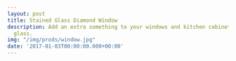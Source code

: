 ```yaml
---
layout: post
title: Stained Glass Diamond Window
description: Add an extra something to your windows and kitchen cabinets with stained
  glass.
img: "/img/prods/window.jpg"
date: '2017-01-03T00:00:00.000+00:00'
---
```




